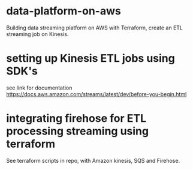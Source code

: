 # data-platform-on-aws
Building data streaming platform on AWS with Terraform, create an ETL streaming job on Kinesis.

# setting up Kinesis ETL jobs using SDK's
see link for documentation https://docs.aws.amazon.com/streams/latest/dev/before-you-begin.html


# integrating firehose for ETL processing streaming using terraform
See terraform scripts in repo, with Amazon kinesis, SQS and Firehose.
